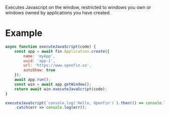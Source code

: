 Executes Javascript on the window, restricted to windows you own or windows owned by applications you have created.
# Example
```js
async function executeJavaScript(code) {
    const app = await fin.Application.create({
        name: 'myApp',
        uuid: 'app-1',
        url: 'https://www.openfin.co',
        autoShow: true
    });
    await app.run();
    const win = await app.getWindow();
    return await win.executeJavaScript(code);
}

executeJavaScript(`console.log('Hello, Openfin')`).then(() => console.log('Javascript excuted'))
    .catch(err => console.log(err));
```
